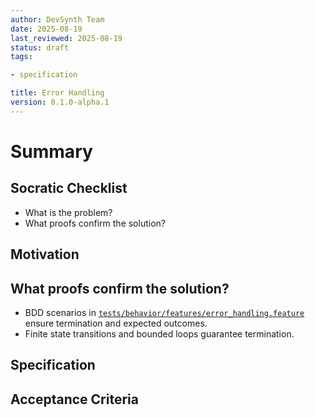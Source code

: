 ```yaml
---
author: DevSynth Team
date: 2025-08-19
last_reviewed: 2025-08-19
status: draft
tags:

- specification

title: Error Handling
version: 0.1.0-alpha.1
---
```


<!--
Required metadata fields:
- author: document author
- date: creation date
- last_reviewed: last review date
- status: draft | review | published
- tags: search keywords
- title: short descriptive name
- version: specification version
-->

# Summary

## Socratic Checklist
- What is the problem?
- What proofs confirm the solution?

## Motivation

## What proofs confirm the solution?
- BDD scenarios in [`tests/behavior/features/error_handling.feature`](../../tests/behavior/features/error_handling.feature) ensure termination and expected outcomes.
- Finite state transitions and bounded loops guarantee termination.


## Specification

## Acceptance Criteria
